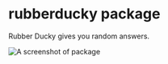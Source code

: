 # rubberducky package

Rubber Ducky gives you random answers.

![A screenshot of package](http://g.recordit.co/7y0xxWy0lF.gif)
